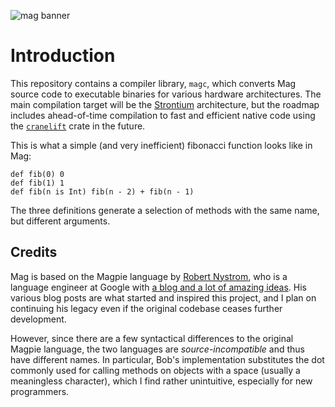 ![mag banner](https://world-of-music.at/downloads/bird-banner.png)

# Introduction

This repository contains a compiler library, `magc`, which converts Mag source code to executable binaries for various hardware architectures. The main compilation target will be the [Strontium](https://gitlab.com/strontium-environment/vm) architecture, but the roadmap includes ahead-of-time compilation to fast and efficient native code using the [`cranelift`](https://docs.rs/cranelift/latest/cranelift/) crate in the future.

This is what a simple (and very inefficient) fibonacci function looks like in Mag:

```
def fib(0) 0
def fib(1) 1
def fib(n is Int) fib(n - 2) + fib(n - 1)
```

The three definitions generate a selection of methods with the same name, but different arguments.

## Credits

Mag is based on the Magpie language by [Robert Nystrom](http://stuffwithstuff.com/), who is a language engineer at Google with [a blog and a lot of amazing ideas](http://journal.stuffwithstuff.com/category/magpie/). His various blog posts are what started and inspired this project, and I plan on continuing his legacy even if the original codebase ceases further development.

However, since there are a few syntactical differences to the original Magpie language, the two languages are *source-incompatible* and thus have different names. In particular, Bob's implementation substitutes the dot commonly used for calling methods on objects with a space (usually a meaningless character), which I find rather unintuitive, especially for new programmers.